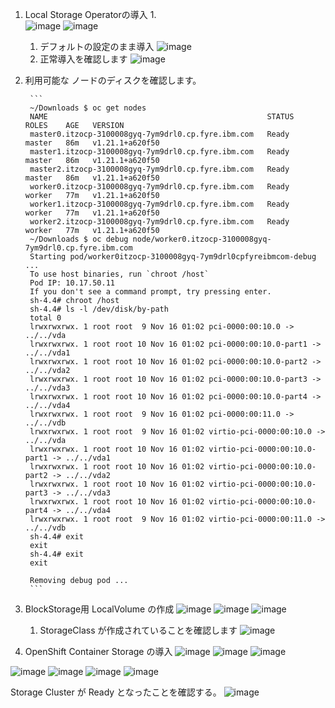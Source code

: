 
1. Local Storage Operatorの導入
    1.  
    ![image](https://user-images.githubusercontent.com/22209835/141883405-66dddd1e-5184-4258-8c62-296316f5a187.png)
    ![image](https://user-images.githubusercontent.com/22209835/141883508-631c36e2-aac8-4f41-ab8b-fe926ca36587.png)
    1. デフォルトの設定のまま導入
    ![image](https://user-images.githubusercontent.com/22209835/141924552-2b748426-1db5-4549-978a-b41bc50bc4e0.png)
    1. 正常導入を確認します
    ![image](https://user-images.githubusercontent.com/22209835/141883734-d02c0f6f-12d3-43b9-9f88-353fdfe80bce.png)
1. 利用可能な ノードのディスクを確認します。
    
        ```
        ~/Downloads $ oc get nodes
        NAME                                                 STATUS   ROLES    AGE   VERSION
        master0.itzocp-3100008gyq-7ym9drl0.cp.fyre.ibm.com   Ready    master   86m   v1.21.1+a620f50
        master1.itzocp-3100008gyq-7ym9drl0.cp.fyre.ibm.com   Ready    master   86m   v1.21.1+a620f50
        master2.itzocp-3100008gyq-7ym9drl0.cp.fyre.ibm.com   Ready    master   86m   v1.21.1+a620f50
        worker0.itzocp-3100008gyq-7ym9drl0.cp.fyre.ibm.com   Ready    worker   77m   v1.21.1+a620f50
        worker1.itzocp-3100008gyq-7ym9drl0.cp.fyre.ibm.com   Ready    worker   77m   v1.21.1+a620f50
        worker2.itzocp-3100008gyq-7ym9drl0.cp.fyre.ibm.com   Ready    worker   77m   v1.21.1+a620f50
        ~/Downloads $ oc debug node/worker0.itzocp-3100008gyq-7ym9drl0.cp.fyre.ibm.com
        Starting pod/worker0itzocp-3100008gyq-7ym9drl0cpfyreibmcom-debug ...
        To use host binaries, run `chroot /host`
        Pod IP: 10.17.50.11
        If you don't see a command prompt, try pressing enter.
        sh-4.4# chroot /host
        sh-4.4# ls -l /dev/disk/by-path
        total 0
        lrwxrwxrwx. 1 root root  9 Nov 16 01:02 pci-0000:00:10.0 -> ../../vda
        lrwxrwxrwx. 1 root root 10 Nov 16 01:02 pci-0000:00:10.0-part1 -> ../../vda1
        lrwxrwxrwx. 1 root root 10 Nov 16 01:02 pci-0000:00:10.0-part2 -> ../../vda2
        lrwxrwxrwx. 1 root root 10 Nov 16 01:02 pci-0000:00:10.0-part3 -> ../../vda3
        lrwxrwxrwx. 1 root root 10 Nov 16 01:02 pci-0000:00:10.0-part4 -> ../../vda4
        lrwxrwxrwx. 1 root root  9 Nov 16 01:02 pci-0000:00:11.0 -> ../../vdb
        lrwxrwxrwx. 1 root root  9 Nov 16 01:02 virtio-pci-0000:00:10.0 -> ../../vda
        lrwxrwxrwx. 1 root root 10 Nov 16 01:02 virtio-pci-0000:00:10.0-part1 -> ../../vda1
        lrwxrwxrwx. 1 root root 10 Nov 16 01:02 virtio-pci-0000:00:10.0-part2 -> ../../vda2
        lrwxrwxrwx. 1 root root 10 Nov 16 01:02 virtio-pci-0000:00:10.0-part3 -> ../../vda3
        lrwxrwxrwx. 1 root root 10 Nov 16 01:02 virtio-pci-0000:00:10.0-part4 -> ../../vda4
        lrwxrwxrwx. 1 root root  9 Nov 16 01:02 virtio-pci-0000:00:11.0 -> ../../vdb
        sh-4.4# exit
        exit
        sh-4.4# exit
        exit

        Removing debug pod ...
        ```
1. BlockStorage用 LocalVolume の作成
![image](https://user-images.githubusercontent.com/22209835/141884695-b89a1014-405a-4053-a1a5-482cb532b12c.png)
![image](https://user-images.githubusercontent.com/22209835/141885093-a0c8786a-a1c6-4df8-987b-745d76b1f77a.png)
![image](https://user-images.githubusercontent.com/22209835/141885145-735e670f-1e8f-409d-929a-0b49733e42f6.png)
    1. StorageClass が作成されていることを確認します
    ![image](https://user-images.githubusercontent.com/22209835/141885342-5c6ed64a-8da4-4bab-a40f-362b3bb19e3d.png)
    
1. OpenShift Container Storage の導入
![image](https://user-images.githubusercontent.com/22209835/141885574-3cee8e6b-19ae-4710-aee8-56838707a095.png)
![image](https://user-images.githubusercontent.com/22209835/141885641-85da113b-7e8d-457f-8f99-ff04ea7af92b.png)
![image](https://user-images.githubusercontent.com/22209835/141885720-d337bf45-a8b2-45cb-9369-d282a72acecd.png)

![image](https://user-images.githubusercontent.com/22209835/141886104-83ba1997-38b2-40d1-899f-8664fde5fd3e.png)
![image](https://user-images.githubusercontent.com/22209835/141886497-89696537-a5d9-4dc6-8b55-0bc619089b81.png)
![image](https://user-images.githubusercontent.com/22209835/141886581-0b1a52d3-0b9b-45d3-88d1-3be72f866a7c.png)
![image](https://user-images.githubusercontent.com/22209835/141886643-5896c1b6-d530-408a-a63c-9d8f81a5e16c.png)

Storage Cluster が Ready となったことを確認する。
![image](https://user-images.githubusercontent.com/22209835/141926702-e7887cb4-030f-4a63-a2cf-98bb3641a721.png)



